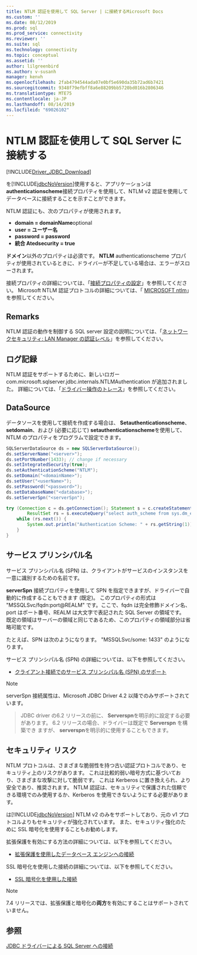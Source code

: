 ```yaml
---
title: NTLM 認証を使用して SQL Server | に接続するMicrosoft Docs
ms.custom: ''
ms.date: 08/12/2019
ms.prod: sql
ms.prod_service: connectivity
ms.reviewer: ''
ms.suite: sql
ms.technology: connectivity
ms.topic: conceptual
ms.assetid: ''
author: lilgreenbird
ms.author: v-susanh
manager: kenvh
ms.openlocfilehash: 2fab4794544ada07e0bf5e690da35b72ad6b7421
ms.sourcegitcommit: 9348f79efbff8a6e88209bb5720bd016b2806346
ms.translationtype: MTE75
ms.contentlocale: ja-JP
ms.lasthandoff: 08/14/2019
ms.locfileid: "69026102"
---
```

# <a name="using-ntlm-authentication-to-connect-to-sql-server"></a>NTLM 認証を使用して SQL Server に接続する

[!INCLUDE[Driver_JDBC_Download](../../includes/driver_jdbc_download.md)]

を[!INCLUDE[jdbcNoVersion](../../includes/jdbcnoversion_md.md)]使用すると、アプリケーションは**authenticationscheme**接続プロパティを使用して、NTLM v2 認証を使用してデータベースに接続することを示すことができます。 

NTLM 認証にも、次のプロパティが使用されます。

- **domain = domainName**optional
- **user = ユーザー名**
- **password = password**
- **統合 Atedsecurity = true**

**ドメイン**以外のプロパティは必須です。 **NTLM** authenticationscheme プロパティが使用されているときに、ドライバーが不足している場合は、エラーがスローされます。 

接続プロパティの詳細については、「[接続プロパティの設定](../../connect/jdbc/setting-the-connection-properties.md)」を参照してください。 Microsoft NTLM 認証プロトコルの詳細については、「 [MICROSOFT ntlm](https://docs.microsoft.com/windows/desktop/SecAuthN/microsoft-ntlm)」を参照してください。

## <a name="remarks"></a>Remarks

NTLM 認証の動作を制御する SQL server 設定の説明については、「[ネットワークセキュリティ: LAN Manager の認証レベル](https://docs.microsoft.com/windows/security/threat-protection/security-policy-settings/network-security-lan-manager-authentication-level)」を参照してください。 

## <a name="logging"></a>ログ記録

NTLM 認証をサポートするために、新しいロガー com.microsoft.sqlserver.jdbc.internals.NTLMAuthentication が追加されました。 詳細については、「[ドライバー操作のトレース](../../connect/jdbc/tracing-driver-operation.md)」を参照してください。

## <a name="datasource"></a>DataSource

データソースを使用して接続を作成する場合は、 **Setauthenticationscheme**、 **setdomain**、および (必要に応じて) **setauthenticationscheme**を使用して、NTLM のプロパティをプログラムで設定できます。

```java
SQLServerDataSource ds = new SQLServerDataSource();
ds.setServerName("<server>");
ds.setPortNumber(1433); // change if necessary
ds.setIntegratedSecurity(true);
ds.setAuthenticationScheme("NTLM");
ds.setDomain("<domainName>");
ds.setUser("<userName>");
ds.setPassword("<password>");
ds.setDatabaseName("<database>");
ds.setServerSpn("<serverSpn");

try (Connection c = ds.getConnection(); Statement s = c.createStatement();
        ResultSet rs = s.executeQuery("select auth_scheme from sys.dm_exec_connections where session_id=@@spid")) {
    while (rs.next()) {
        System.out.println("Authentication Scheme: " + rs.getString(1));
    }
}
```

## <a name="service-principal-names"></a>サービス プリンシパル名

サービス プリンシパル名 (SPN) は、クライアントがサービスのインスタンスを一意に識別するための名前です。

**serverSpn** 接続プロパティを使用して SPN を指定できますが、ドライバーで自動的に作成することもできます (既定)。 このプロパティの形式は "MSSQLSvc/fqdn:port\@REALM" です。ここで、fqdn は完全修飾ドメイン名、port はポート番号、REALM は大文字で表記された SQL Server の領域です。 既定の領域はサーバーの領域と同じであるため、このプロパティの領域部分は省略可能です。

たとえば、SPN は次のようになります。 "MSSQLSvc/some: 1433" のようになります。

サービス プリンシパル名 (SPN) の詳細については、以下を参照してください。

- [クライアント接続でのサービス プリンシパル名 (SPN) のサポート](https://docs.microsoft.com/sql/relational-databases/native-client/features/service-principal-name-spn-support-in-client-connections?view=sql-server-2017)

> [!NOTE]  
> serverSpn 接続属性は、Microsoft JDBC Driver 4.2 以降でのみサポートされています。

> JDBC driver の6.2 リリースの前に、 **Serverspn**を明示的に設定する必要があります。 6\.2 リリースの場合、ドライバーは既定で **Serverspn** を構築でき ますが、 **serverspn**を明示的に使用することもできます。

## <a name="security-risks"></a>セキュリティ リスク

NTLM プロトコルは、さまざまな脆弱性を持つ古い認証プロトコルであり、セキュリティ上のリスクがあります。 これは比較的弱い暗号方式に基づいており、さまざまな攻撃に対して脆弱です。 これは Kerberos に置き換えられ、より安全であり、推奨されます。 NTLM 認証は、セキュリティで保護された信頼できる環境でのみ使用するか、Kerberos を使用できないようにする必要があります。

は[!INCLUDE[jdbcNoVersion](../../includes/jdbcnoversion_md.md)] NTLM v2 のみをサポートしており、元の v1 プロトコルよりもセキュリティが強化されています。 また、セキュリティ強化のために SSL 暗号化を使用することもお勧めします。 

拡張保護を有効にする方法の詳細については、以下を参照してください。

- [拡張保護を使用したデータベース エンジンへの接続](../../database-engine/configure-windows/connect-to-the-database-engine-using-extended-protection.md)

SSL 暗号化を使用した接続の詳細については、以下を参照してください。

- [SSL 暗号化を使用した接続](../../connect/jdbc/connecting-with-ssl-encryption.md)

> [!NOTE]
> 7\.4 リリースでは、拡張保護と暗号化の**両方**を有効にすることはサポートされていません。

## <a name="see-also"></a>参照

[JDBC ドライバーによる SQL Server への接続](../../connect/jdbc/connecting-to-sql-server-with-the-jdbc-driver.md)
